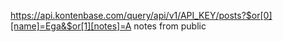 https://api.kontenbase.com/query/api/v1/API_KEY/posts?$or[0][name]=Ega&$or[1][notes]=A notes from public
